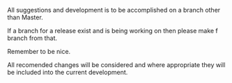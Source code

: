 All suggestions and development is to be accomplished on a branch other than Master.

If a branch for a release exist and is being working on then please make f branch from that.

Remember to be nice.

All recomended changes will be considered and where appropriate they will be included into 
the current development.
